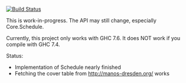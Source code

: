 [![Build Status](https://travis-ci.org/bennofs/vplan-utils.png?branch=master)](https://travis-ci.org/bennofs/vplan-utils)

This is work-in-progress. The API may still change, especially Core.Schedule.

Currently, this project only works with GHC 7.6. It does NOT work if you compile with GHC 7.4.

Status:
  - Implementation of Schedule nearly finished
  - Fetching the cover table from http://manos-dresden.org/ works
